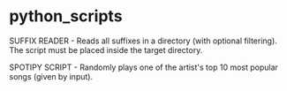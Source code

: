 # python_scripts

SUFFIX READER - Reads all suffixes in a directory (with optional filtering). The script must be placed inside the target directory.

SPOTIPY SCRIPT - Randomly plays one of the artist's top 10 most popular songs (given by input).
